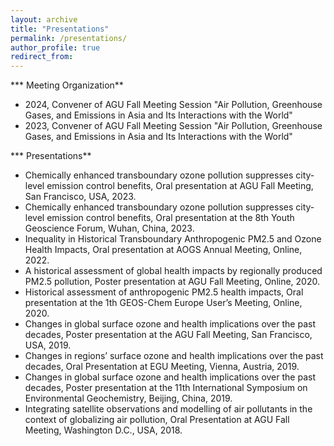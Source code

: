 ```yaml
---
layout: archive
title: "Presentations"
permalink: /presentations/
author_profile: true
redirect_from:
---
```


*** Meeting Organization**
 * 2024, Convener of AGU Fall Meeting Session "Air Pollution, Greenhouse Gases, and Emissions in Asia and Its Interactions with the World"
 * 2023, Convener of AGU Fall Meeting Session "Air Pollution, Greenhouse Gases, and Emissions in Asia and Its Interactions with the World"

*** Presentations**
  * Chemically enhanced transboundary ozone pollution suppresses city-level emission control benefits, Oral presentation at AGU Fall Meeting, San Francisco, USA, 2023.
  * Chemically enhanced transboundary ozone pollution suppresses city-level emission control benefits, Oral presentation at the 8th Youth Geoscience Forum, Wuhan, China, 2023.
  * Inequality in Historical Transboundary Anthropogenic PM2.5 and Ozone Health Impacts, Oral presentation at AOGS Annual Meeting, Online, 2022.
  * A historical assessment of global health impacts by regionally produced PM2.5 pollution, Poster presentation at AGU Fall Meeting, Online, 2020.
  * Historical assessment of anthropogenic PM2.5 health impacts, Oral presentation at the 1th GEOS-Chem Europe User’s Meeting, Online, 2020.
  * Changes in global surface ozone and health implications over the past decades, Poster presentation at the AGU Fall Meeting, San Francisco, USA, 2019.
  * Changes in regions’ surface ozone and health implications over the past decades, Oral Presentation at EGU Meeting, Vienna, Austria, 2019.
  * Changes in global surface ozone and health implications over the past decades, Poster presentation at the 11th International Symposium on Environmental Geochemistry, Beijing, China, 2019.
  * Integrating satellite observations and modelling of air pollutants in the context of globalizing air pollution, Oral Presentation at AGU Fall Meeting, Washington D.C., USA, 2018.
